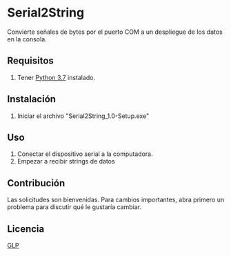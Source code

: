 # Serial2String
Convierte señales de bytes por el puerto COM a un despliegue de los datos en la consola.

## Requisitos
1.  Tener [Python 3.7](https://www.python.org/downloads/) instalado.

## Instalación
1. Iniciar el archivo "Serial2String_1.0-Setup.exe"

## Uso
1.  Conectar el dispositivo serial a la computadora.
2.  Empezar a recibir strings de datos 

## Contribución
Las solicitudes son bienvenidas. Para cambios importantes, abra primero un problema para discutir qué le gustaría cambiar.

## Licencia
[GLP](https://choosealicense.com/licenses/gpl-3.0/)
